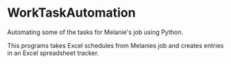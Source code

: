 # WorkTaskAutomation
Automating some of the tasks for Melanie's job using Python.

This programs takes Excel schedules from Melanies job and creates entries in an Excel spreadsheet tracker.
